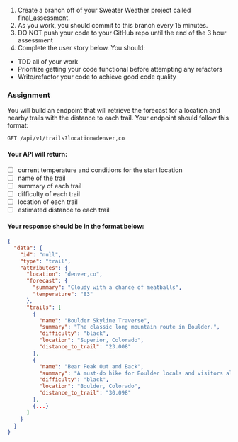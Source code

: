 1. Create a branch off of your Sweater Weather project called final_assessment.
2. As you work, you should commit to this branch every 15 minutes.
3. DO NOT push your code to your GitHub repo until the end of the 3 hour assessment
4. Complete the user story below. You should:

  * TDD all of your work
  * Prioritize getting your code functional before attempting any refactors
  * Write/refactor your code to achieve good code quality

### Assignment
You will build an endpoint that will retrieve the forecast for a location and nearby trails with the distance to each trail.
Your endpoint should follow this format:

`GET /api/v1/trails?location=denver,co`

#### Your API will return:

  - [ ] current temperature and conditions for the start location
  - [ ] name of the trail
  - [ ] summary of each trail
  - [ ] difficulty of each trail
  - [ ] location of each trail
  - [ ] estimated distance to each trail

#### Your response should be in the format below:

``` json
{
  "data": {
    "id": "null",
    "type": "trail",
    "attributes": {
      "location": "denver,co",
      "forecast": {
        "summary": "Cloudy with a chance of meatballs",
        "temperature": "83"
      },
      "trails": [
        {
          "name": "Boulder Skyline Traverse",
          "summary": "The classic long mountain route in Boulder.",
          "difficulty": "black",
          "location": "Superior, Colorado",
          "distance_to_trail": "23.008"
        },
        {
          "name": "Bear Peak Out and Back",
          "summary": "A must-do hike for Boulder locals and visitors alike!",
          "difficulty": "black",
          "location": "Boulder, Colorado",
          "distance_to_trail": "30.098"
        },
        {...}
      ]
    }
  }
}
```
